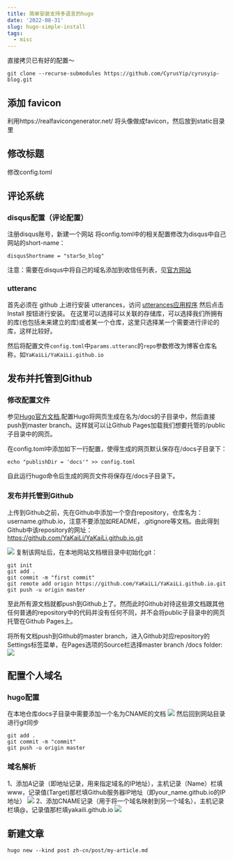 ```yaml
---
title: 简单安装支持多语言的hugo
date: '2022-08-31'
slug: hugo-simple-install
tags:
  - misc
---
```

直接拷贝已有好的配置～

```
git clone --recurse-submodules https://github.com/CyrusYip/cyrusyip-blog.git
```
## 添加 favicon
利用https://realfavicongenerator.net/ 将头像做成favicon，然后放到static目录里
## 修改标题
修改config.toml
## 评论系统
### disqus配置（评论配置）

注册disqus账号，新建一个网站
将config.toml中的相关配置修改为disqus中自己网站的short-name：
```
disqusShortname = "star5o_blog"
```
注意：需要在disqus中将自己的域名添加到收信任列表，见[官方网站](https://help.disqus.com/en/articles/1717206-how-to-use-trusted-domains)

### utteranc
首先必须在 github 上进行安装 utterances，访问 [utterances应用程序](https://github.com/apps/utterances) 然后点击 Install 按钮进行安装。
在这里可以选择可以关联的存储库，可以选择我们所拥有的库(也包括未来建立的库)或者某一个仓库，这里只选择某一个需要进行评论的库，这样比较好。

然后将配置文件`config.toml`中`params.utteranc`的`repo`参数修改为博客仓库名称，如`YaKaiLi/YaKaiLi.github.io`

## 发布并托管到Github
### 修改配置文件
参见[Hugo官方文档](https://gohugo.io/hosting-and-deployment/hosting-on-github/),配置Hugo将网页生成在名为/docs的子目录中，然后直接push到master branch。这样就可以让Github Pages加载我们想要托管的/public子目录中的网页。

在config.toml中添加如下一行配置，使得生成的网页默认保存在/docs子目录下：
```
echo "publishDir = 'docs'" >> config.toml
```
自此运行hugo命令后生成的网页文件将保存在/docs子目录下。
### 发布并托管到Github
上传到Github之前，先在Github中添加一个空白repository，仓库名为：username.github.io，注意不要添加如README，.gitignore等文档。由此得到Github中该repository的网址：https://github.com/YaKaiLi/YaKaiLi.github.io.git

![](https://blog-oss-1252232218.cos.ap-beijing.myqcloud.com/%E6%88%AA%E5%B1%8F2022-11-25%2022.11.58.png)
复制该网址后，在本地网站文档根目录中初始化git：

```
git init
git add .
git commit -m "first commit"
git remote add origin https://github.com/YaKaiLi/YaKaiLi.github.io.git
git push -u origin master
```

至此所有源文档就都push到Github上了。然而此时Github对待这些源文档跟其他任何普通的repository中的代码并没有任何不同，并不会将public子目录中的网页托管在Github Pages上。

将所有文档push到Github的master branch，进入Github对应repository的Settings标签菜单，在Pages选项的Source栏选择master branch /docs folder:
![](https://blog-oss-1252232218.cos.ap-beijing.myqcloud.com/%E6%88%AA%E5%B1%8F2022-11-25%2022.29.36.png)




## 配置个人域名

### hugo配置
在本地仓库docs子目录中需要添加一个名为CNAME的文档
![](https://blog-oss-1252232218.cos.ap-beijing.myqcloud.com/fix-dir/TemporaryItems/NSIRD_screencaptureui_gpHTEu/2022/11/25/22-53-41-61d7aee7cdd4839e45edeae9bac52ae4-ef8ceb.png)
然后回到网站目录进行git同步
```
git add .
git commit -m "commit"
git push -u origin master
```

### 域名解析
1、添加A记录（即地址记录，用来指定域名的IP地址），主机记录（Name）栏填www，记录值(Target)那栏填Github服务器IP地址（即your_name.github.io的IP地址）
![](https://blog-oss-1252232218.cos.ap-beijing.myqcloud.com/fix-dir/TemporaryItems/NSIRD_screencaptureui_ikHhPb/2022/11/25/22-56-43-d6d5169f3a39225b581fad8452028ed2-552c42.png)
2、添加CNAME记录（用于将一个域名映射到另一个域名），主机记录栏填@，记录值那栏填yakaili.github.io
![](https://blog-oss-1252232218.cos.ap-beijing.myqcloud.com/fix-dir/TemporaryItems/NSIRD_screencaptureui_Mi97Kd/2022/11/25/22-59-06-e34743664fae9b43c3fafadb22862b15-515bf5.png)


## 新建文章
```
hugo new --kind post zh-cn/post/my-article.md
```